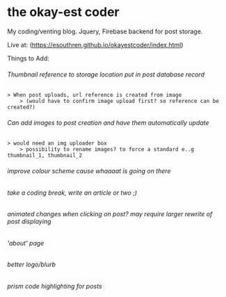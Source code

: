 # the okay-est coder
My coding/venting blog. Jquery, Firebase backend for post storage.

Live at: (https://esouthren.github.io/okayestcoder/index.html)


Things to Add:

###### Thumbnail reference to storage location put in post database record
    > When post uploads, url reference is created from image
        > (would have to confirm image upload first? so reference can be created?)
        
###### Can add images to post creation and have them automatically update
    > would need an img uploader box
        > possibility to rename images? to force a standard e..g thumbnail_1, thumbnail_2
        
###### improve colour scheme cause whaaaat is going on there

###### take a coding break, write an article or two ;)

###### animated changes when clicking on post? may require larger rewrite of post displaying

###### 'about' page

###### better logo/blurb

###### prism code highlighting for posts
